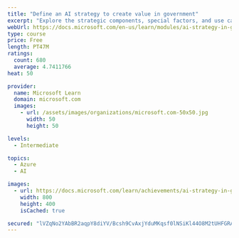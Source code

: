 ```yaml
---
title: "Define an AI strategy to create value in government"
excerpt: "Explore the strategic components, special factors, and use cases of an AI strategy in Government that creates value, with INSEAD and Microsoft."
webUrl: https://docs.microsoft.com/en-us/learn/modules/ai-strategy-in-government/
type: course
price: Free
length: PT47M
ratings:
  count: 680
  average: 4.7411766
heat: 50

provider:
  name: Microsoft Learn
  domain: microsoft.com
  images:
    - url: /assets/images/organizations/microsoft.com-50x50.jpg
      width: 50
      height: 50

levels:
  - Intermediate

topics:
  - Azure
  - AI

images:
  - url: https://docs.microsoft.com/learn/achievements/ai-strategy-in-government-social.png
    width: 800
    height: 400
    isCached: true

secured: "lVZqNo2YAbBR2aqpY8diYV/Bcsh9CvAxjYduMKqsf0lNSiKl44O8M2tUHFGRA3JSDUryqXwPRWXPeCNXRxoaUnT5A83Vi7lO/YiPrmhkII/fXkPAWJF7uNXxmTWsDTLGzW+bddJBDwQVcLduPCqWa5YyUPhqq3HEWUObWdAMTgV7liARxalRMz+/xrWjZyFKUlVJeiCSOGbOcMsIdt9vtENTwqc9Z3VUs28K/CJlp1+ZXYiMMY1CYa6UN4JoDvJX++W6EUALzVtd02uodHwHZxONIQiwOfsEaftX17jP4CTqnyXa08OpWrBGxbIHopsivNpSJT3rbL8rLpEf+KHYtF+bFC36mfdozMgTcFVVVTf/PuvNhqxjsbsH0ayqC3uf9I6wuGBcQkqwbwwsrnygmWIS5qc8Nhm9rVlNQsQPUlw=;r5Q5BG/CiIAioPcoV6Rfkw=="
---
```


